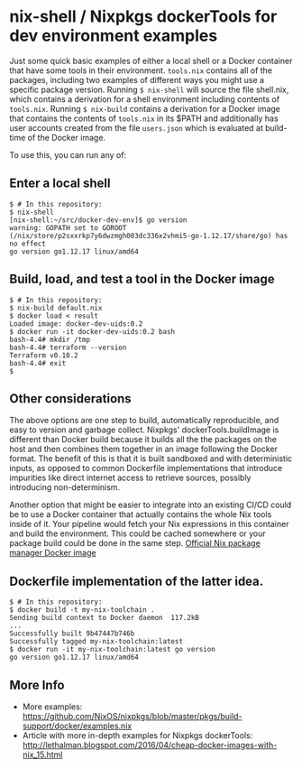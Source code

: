 # nix-shell / Nixpkgs dockerTools for dev environment examples

Just some quick basic examples of either a local shell or a Docker container that have some tools in their environment. `tools.nix` contains all of the packages, including two examples of different ways you might use a specific package version. Running `$ nix-shell` will source the file shell.nix, which contains a derivation for a shell environment including contents of `tools.nix`. Running `$ nix-build` contains a derivation for a Docker image that contains the contents of `tools.nix` in its $PATH and additionally has user accounts created from the file `users.json` which is evaluated at build-time of the Docker image.

To use this, you can run any of:
## Enter a local shell
```console
$ # In this repository:
$ nix-shell
[nix-shell:~/src/docker-dev-env]$ go version
warning: GOPATH set to GOROOT (/nix/store/p2sxxrkp7y6dwzmgh003dc336x2vhmi5-go-1.12.17/share/go) has no effect
go version go1.12.17 linux/amd64
```
## Build, load, and test a tool in the Docker image
```console
$ # In this repository:
$ nix-build default.nix
$ docker load < result
Loaded image: docker-dev-uids:0.2
$ docker run -it docker-dev-uids:0.2 bash
bash-4.4# mkdir /tmp
bash-4.4# terraform --version
Terraform v0.10.2
bash-4.4# exit
$
```

## Other considerations
The above options are one step to build, automatically reproducible, and easy to version and garbage collect. Nixpkgs' dockerTools.buildImage is different than Docker build because it builds all the the packages on the host and then combines them together in an image following the Docker format. The benefit of this is that it is built sandboxed and with deterministic inputs, as opposed to common Dockerfile implementations that introduce impurities like direct internet access to retrieve sources, possibly introducing non-determinism.

Another option that might be easier to integrate into an existing CI/CD could be to use a Docker container that actually contains the whole Nix tools inside of it. Your pipeline would fetch your Nix expressions in this container and build the environment. This could be cached somewhere or your package build could be done in the same step. [Official Nix package manager Docker image](https://hub.docker.com/r/nixos/nix/) 

## Dockerfile implementation of the latter idea.
```console
$ # In this repository:
$ docker build -t my-nix-toolchain .
Sending build context to Docker daemon  117.2kB
...
Successfully built 9b47447b746b
Successfully tagged my-nix-toolchain:latest
$ docker run -it my-nix-toolchain:latest go version
go version go1.12.17 linux/amd64
```

## More Info
- More examples: <https://github.com/NixOS/nixpkgs/blob/master/pkgs/build-support/docker/examples.nix>
- Article with more in-depth examples for Nixpkgs dockerTools: <http://lethalman.blogspot.com/2016/04/cheap-docker-images-with-nix_15.html>
